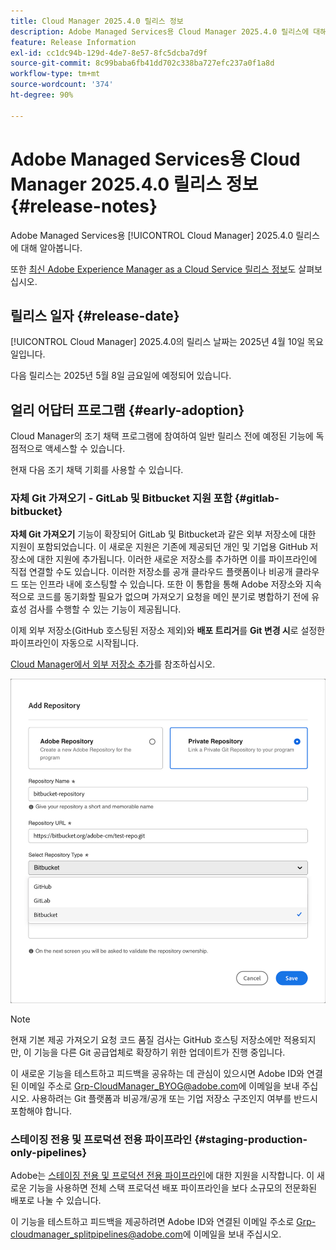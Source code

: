 ```yaml
---
title: Cloud Manager 2025.4.0 릴리스 정보
description: Adobe Managed Services용 Cloud Manager 2025.4.0 릴리스에 대해 알아봅니다.
feature: Release Information
exl-id: cc1dc94b-129d-4de7-8e57-8fc5dcba7d9f
source-git-commit: 8c99baba6fb41dd702c338ba727efc237a0f1a8d
workflow-type: tm+mt
source-wordcount: '374'
ht-degree: 90%

---
```


# Adobe Managed Services용 Cloud Manager 2025.4.0 릴리스 정보 {#release-notes}

<!-- RELEASE WIKI  https://wiki.corp.adobe.com/display/DMSArchitecture/Cloud+Manager+2025.04.0+Release -->

Adobe Managed Services용 [!UICONTROL Cloud Manager] 2025.4.0 릴리스에 대해 알아봅니다.

또한 [최신 Adobe Experience Manager as a Cloud Service 릴리스 정보](https://experienceleague.adobe.com/ko/docs/experience-manager-cloud-service/content/release-notes/home)도 살펴보십시오.

## 릴리스 일자 {#release-date}

[!UICONTROL Cloud Manager] 2025.4.0의 릴리스 날짜는 2025년 4월 10일 목요일입니다.

다음 릴리스는 2025년 5월 8일 금요일에 예정되어 있습니다.

<!--
## What's new {#what-is-new}

* 
-->


## 얼리 어답터 프로그램 {#early-adoption}

Cloud Manager의 조기 채택 프로그램에 참여하여 일반 릴리스 전에 예정된 기능에 독점적으로 액세스할 수 있습니다.

현재 다음 조기 채택 기회를 사용할 수 있습니다.

### 자체 Git 가져오기 - GitLab 및 Bitbucket 지원 포함 {#gitlab-bitbucket}

**자체 Git 가져오기** 기능이 확장되어 GitLab 및 Bitbucket과 같은 외부 저장소에 대한 지원이 포함되었습니다. 이 새로운 지원은 기존에 제공되던 개인 및 기업용 GitHub 저장소에 대한 지원에 추가됩니다. 이러한 새로운 저장소를 추가하면 이를 파이프라인에 직접 연결할 수도 있습니다. 이러한 저장소를 공개 클라우드 플랫폼이나 비공개 클라우드 또는 인프라 내에 호스팅할 수 있습니다. 또한 이 통합을 통해 Adobe 저장소와 지속적으로 코드를 동기화할 필요가 없으며 가져오기 요청을 메인 분기로 병합하기 전에 유효성 검사를 수행할 수 있는 기능이 제공됩니다.

이제 외부 저장소(GitHub 호스팅된 저장소 제외)와 **배포 트리거**&#x200B;를 **Git 변경 시**&#x200B;로 설정한 파이프라인이 자동으로 시작됩니다.

[Cloud Manager에서 외부 저장소 추가](/help/managing-code/external-repositories.md)를 참조하십시오.

![저장소 추가 대화 상자](/help/release-notes/assets/repositories-add-release-notes.png)

>[!NOTE]
>
>현재 기본 제공 가져오기 요청 코드 품질 검사는 GitHub 호스팅 저장소에만 적용되지만, 이 기능을 다른 Git 공급업체로 확장하기 위한 업데이트가 진행 중입니다.

이 새로운 기능을 테스트하고 피드백을 공유하는 데 관심이 있으시면 Adobe ID와 연결된 이메일 주소로 [Grp-CloudManager_BYOG@adobe.com](mailto:Grp-CloudManager_BYOG@adobe.com)에 이메일을 보내 주십시오. 사용하려는 Git 플랫폼과 비공개/공개 또는 기업 저장소 구조인지 여부를 반드시 포함해야 합니다.

### 스테이징 전용 및 프로덕션 전용 파이프라인 {#staging-production-only-pipelines}

Adobe는 [스테이징 전용 및 프로덕션 전용 파이프라인](/help/using/stage-prod-only.md)에 대한 지원을 시작합니다. 이 새로운 기능을 사용하면 전체 스택 프로덕션 배포 파이프라인을 보다 소규모의 전문화된 배포로 나눌 수 있습니다.

이 기능을 테스트하고 피드백을 제공하려면 Adobe ID와 연결된 이메일 주소로 [Grp-cloudmanager_splitpipelines@adobe.com](mailto:Grp-cloudmanager_splitpipelines@adobe.com)에 이메일을 보내 주십시오.



<!--
### Self-service Service Pack updates for AMS Cloud Manager customers 

As part of the early adopters program, Adobe Managed Services Cloud Manager customers can now perform self-service service pack updates through the **Cloud Manager** user interface. This feature is currently available *only for development environments* and includes limited error reporting for failures.  

Customers can check for service pack updates on the **Program Overview** page under the **Environments** section (**three-dot menu**).

![Check for updates menu option](/help/release-notes/assets/check-for-updates-1.png)

![Update Service Pack dialog box](/help/release-notes/assets/check-for-updates-2.png)

The installation and upgrade process can be tracked on the **Activity** page. 

Once the process is complete, customers must **approve the execution** for the service pack upgrade to finalize successfully.

![Approve service page update](/help/release-notes/assets/check-for-updates-3.png)

If you are interested in testing this new feature and sharing your feedback, contact your Adobe Customer Success Engineer.

See also [Service Pack Updates for Development Environments - Early Adopter](/help/using/service-packs-environments.md).
-->


<!--
## Bug fixes {#bug-fixes}

* A

Known Issues {#known-issues}

* A -->
